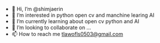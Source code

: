 - 👋 Hi, I’m @shimjaerin
- 👀 I’m interested in python open cv and manchine learing AI
- 🌱 I’m currently learning about open cv python and AI
- 💞️ I’m looking to collaborate on ...
- 📫 How to reach me tlawofls0503@gmail.com

<!---
shimjaerin/shimjaerin is a ✨ special ✨ repository because its `README.md` (this file) appears on your GitHub profile.
You can click the Preview link to take a look at your changes.
--->

